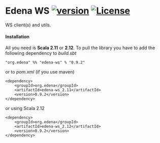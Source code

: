 # Edena WS [![version](https://img.shields.io/badge/version-0.6.0-green.svg)](https://peterbanda.net) [![License](https://img.shields.io/badge/License-Apache%202.0-lightgrey.svg)](https://www.apache.org/licenses/LICENSE-2.0)

WS client(s) and utils.

#### Installation

All you need is **Scala 2.11** or **2.12**. To pull the library you have to add the following dependency to *build.sbt*

```
"org.edena" %% "edena-ws" % "0.9.2"
```

or to *pom.xml* (if you use maven)

```
<dependency>
    <groupId>org.edena</groupId>
    <artifactId>edena-ws_2.11</artifactId>
    <version>0.9.2</version>
</dependency>
```

or using Scala 2.12

```
<dependency>
    <groupId>org.edena</groupId>
    <artifactId>edena-ws_2.12</artifactId>
    <version>0.9.2</version>
</dependency>
```
